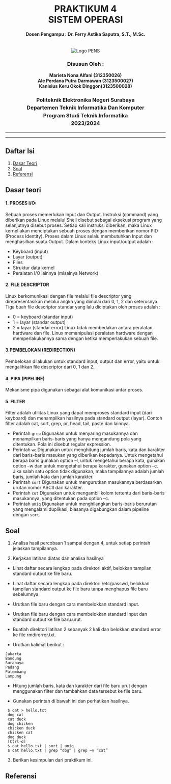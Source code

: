 <div align="center">
  <h1 style="text-align: center;font-weight: bold">PRAKTIKUM 4<br>SISTEM OPERASI</h1>
  <h4 style="text-align: center;">Dosen Pengampu : Dr. Ferry Astika Saputra, S.T., M.Sc.</h4>
</div>
<br />
<div align="center">
  <img src="https://upload.wikimedia.org/wikipedia/id/4/44/Logo_PENS.png" alt="Logo PENS">
  <h3 style="text-align: center;">Disusun Oleh : </h3>
  <p style="text-align: center;">
    <strong>Marieta Nona Alfani (312350026) </strong><br>
    <strong>Ale Perdana Putra Darmawan (3123500027) </strong><br>
    <strong>Kanisius Keru Okok Dinggon(3123500028)</strong>
  </p>
<h3 style="text-align: center;line-height: 1.5">Politeknik Elektronika Negeri Surabaya<br>Departemen Teknik Informatika Dan Komputer<br>Program Studi Teknik Informatika<br>2023/2024</h3>
  <hr><hr>
</div>

## Daftar Isi
1. [Dasar Teori](#Dasar-teori)
2. [Soal](#soal)
3. [Referensi](#Referensi)

## Dasar teori
#### 1. PROSES I/O:</br>
Sebuah proses memerlukan Input dan Output. Instruksi (command) yang diberikan pada Linux melalui Shell disebut sebagai eksekusi program yang selanjutnya disebut proses. Setiap kali instruksi diberikan, maka Linux kernel akan menciptakan sebuah proses dengan memberikan nomor PID (Process Identity). Proses dalam Linux selalu membutuhkan Input dan menghasilkan suatu Output.
Dalam konteks Linux input/output adalah :
- Keyboard (input)
- Layar (output)
- Files
- Struktur data kernel
- Peralatan I/O lainnya (misalnya Network)

#### 2. FILE DESCRIPTOR
Linux berkomunikasi dengan file melalui file descriptor yang direpresentasikan melalui angka yang dimulai dari 0, 1, 2 dan seterusnya. Tiga buah file descriptor standar yang lalu diciptakan oleh proses adalah :
- 0 = keyboard (standar input)
- 1 = layar (standar output)
- 2 = layar (standar error)
Linux tidak membedakan antara peralatan hardware dan file. Linux memanipulasi peralatan hardware dengan memperlakukannya sama dengan ketika memperlakukan sebuah file.

#### 3.PEMBELOKAN (REDIRECTION)
Pembelokan dilakukan untuk standard input, output dan error, yaitu untuk mengalihkan file descriptor dari 0, 1 dan 2.

#### 4. PIPA (PIPELINE)
Mekanisme pipa digunakan sebagai alat komunikasi antar proses.

#### 5. FILTER
Filter adalah utilitas Linux yang dapat memproses standard input (dari keyboard) dan menampilkan hasilnya pada standard output (layar). Contoh filter adalah cat, sort, grep, pr, head, tail, paste dan lainnya. 
- Perintah ```grep``` Digunakan untuk menyaring masukannya dan menampilkan baris-baris yang hanya mengandung pola yang ditentukan. Pola ini disebut regular expression.
- Perintah ```wc``` Digunakan untuk menghitung jumlah baris, kata dan karakter dari baris-baris masukan yang diberikan kepadanya. Untuk mengetahui berapa baris gunakan option –l, untuk mengetahui berapa kata, gunakan option –w dan untuk mengetahui berapa karakter, gunakan option –c. Jika salah satu option tidak digunakan, maka tampilannya adalah jumlah baris, jumlah kata dan jumlah karakter.
- Perintah ```sort``` Digunakan untuk mengurutkan masukannya berdasarkan urutan nomor ASCII dari karakter.
- Perintah ```cut``` Digunakan untuk mengambil kolom tertentu dari baris-baris masukannya, yang ditentukan pada option –c.
- Perintah ```uniq``` Digunakan untuk menghilangkan baris-baris berurutan yang mengalami duplikasi, biasanya digabungkan dalam pipeline dengan ```sort```.

## Soal
1. Analisa hasil percobaan 1 sampai dengan 4, untuk setiap perintah jelaskan tampilannya.


2.  Kerjakan latihan diatas dan analisa hasilnya
- Lihat daftar secara lengkap pada direktori aktif, belokkan tampilan standard output ke file baru.

- Lihat daftar secara lengkap pada direktori /etc/passwd, belokkan tampilan standard output ke file baru tanpa menghapus file baru sebelumnya.

- Urutkan file baru dengan cara membelokkan standard input.

- Urutkan file baru dengan cara membelokkan standard input dan standard output ke file baru.urut.

- Buatlah direktori latihan 2 sebanyak 2 kali dan belokkan standard error ke file rmdirerror.txt.

- Urutkan kalimat berikut :
```
Jakarta
Bandung
Surabaya
Padang
Palembang
Lampung
```

- Hitung jumlah baris, kata dan karakter dari file baru.urut dengan menggunakan filter dan tambahkan data tersebut ke file baru.

- Gunakan perintah di bawah ini dan perhatikan hasilnya.
```
 $ cat > hello.txt
 dog cat
 cat duck
 dog chicken
 chicken duck
 chicken cat
 dog duck
 [Ctrl-d]
 $ cat hello.txt | sort | uniq
 $ cat hello.txt | grep “dog” | grep –v “cat”
```

3. Berikan kesimpulan dari praktikum ini.

## Referensi
